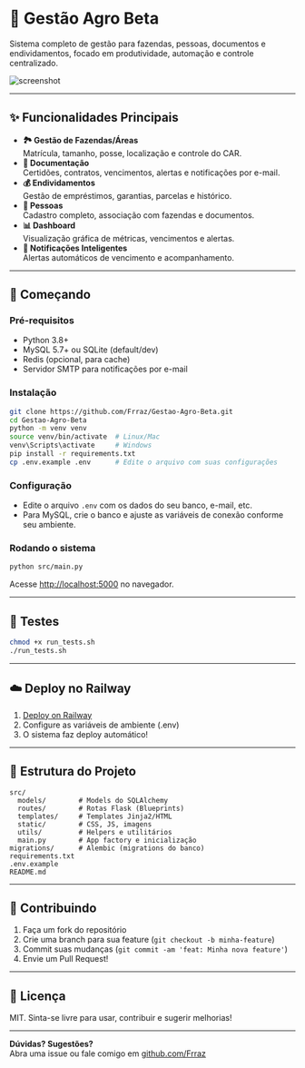 # 🌾 Gestão Agro Beta

Sistema completo de gestão para fazendas, pessoas, documentos e endividamentos, focado em produtividade, automação e controle centralizado.

![screenshot](docs/screenshot.png) <!-- Adicione um screenshot real aqui -->

---

## ✨ **Funcionalidades Principais**

- **🏞️ Gestão de Fazendas/Áreas**  
  Matrícula, tamanho, posse, localização e controle do CAR.
- **📄 Documentação**  
  Certidões, contratos, vencimentos, alertas e notificações por e-mail.
- **💰 Endividamentos**  
  Gestão de empréstimos, garantias, parcelas e histórico.
- **👥 Pessoas**  
  Cadastro completo, associação com fazendas e documentos.
- **📊 Dashboard**  
  Visualização gráfica de métricas, vencimentos e alertas.
- **🔔 Notificações Inteligentes**  
  Alertas automáticos de vencimento e acompanhamento.

---

## 🚀 **Começando**

### **Pré-requisitos**

- Python 3.8+
- MySQL 5.7+ ou SQLite (default/dev)
- Redis (opcional, para cache)
- Servidor SMTP para notificações por e-mail

### **Instalação**

```bash
git clone https://github.com/Frraz/Gestao-Agro-Beta.git
cd Gestao-Agro-Beta
python -m venv venv
source venv/bin/activate  # Linux/Mac
venv\Scripts\activate     # Windows
pip install -r requirements.txt
cp .env.example .env      # Edite o arquivo com suas configurações
```

### **Configuração**

- Edite o arquivo `.env` com os dados do seu banco, e-mail, etc.
- Para MySQL, crie o banco e ajuste as variáveis de conexão conforme seu ambiente.

### **Rodando o sistema**

```bash
python src/main.py
```

Acesse [http://localhost:5000](http://localhost:5000) no navegador.

---

## 🧪 **Testes**

```bash
chmod +x run_tests.sh
./run_tests.sh
```

---

## ☁️ **Deploy no Railway**

1. [Deploy on Railway](https://railway.app/new)
2. Configure as variáveis de ambiente (.env)
3. O sistema faz deploy automático!

---

## 📂 **Estrutura do Projeto**

```
src/
  models/        # Models do SQLAlchemy
  routes/        # Rotas Flask (Blueprints)
  templates/     # Templates Jinja2/HTML
  static/        # CSS, JS, imagens
  utils/         # Helpers e utilitários
  main.py        # App factory e inicialização
migrations/      # Alembic (migrations do banco)
requirements.txt
.env.example
README.md
```

---

## 🎯 **Contribuindo**

1. Faça um fork do repositório
2. Crie uma branch para sua feature (`git checkout -b minha-feature`)
3. Commit suas mudanças (`git commit -am 'feat: Minha nova feature'`)
4. Envie um Pull Request!

---

## 📝 **Licença**

MIT. Sinta-se livre para usar, contribuir e sugerir melhorias!

---

**Dúvidas? Sugestões?**  
Abra uma issue ou fale comigo em [github.com/Frraz](https://github.com/Frraz)